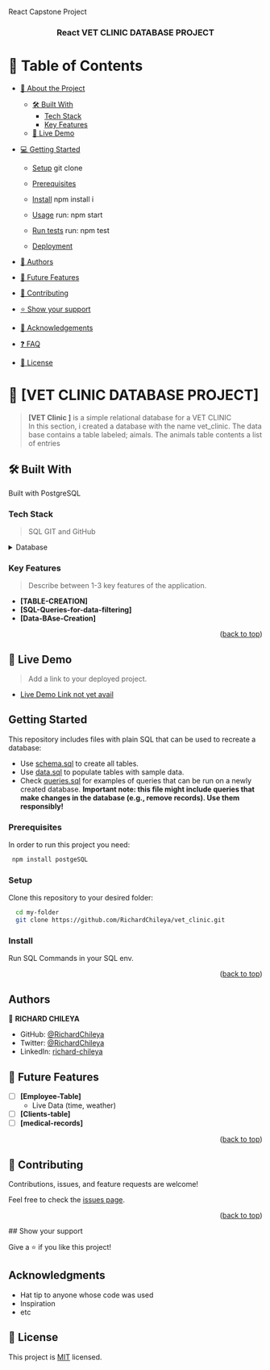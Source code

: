 <a name="readme-top">React Capstone Project</a>

<!--
HOW TO USE:
This is an example of how you may give instructions on setting up your project locally.

Modify this file to match your project and remove sections that don't apply.

REQUIRED SECTIONS:
- Table of Contents
- About the Project
  - Built With
  - Live Demo
- Getting Started
- Authors
- Future Features
- Contributing
- Show your support
- Acknowledgements
- License

After you're finished please remove all the comments and instructions!
-->

<div align="center">


  <h3><b>React VET CLINIC DATABASE PROJECT</b></h3>

</div>

# 📗 Table of Contents

- [📖 About the Project](#about-project) 
  - [🛠 Built With](#built-with) 
    - [Tech Stack](#tech-stack)
    - [Key Features](#key-features)
  - [🚀 Live Demo](#live-demo)
- [💻 Getting Started](#getting-started)
  - [Setup](#setup)
  git clone <ssh link>
  - [Prerequisites](#prerequisites)
   
  - [Install](#install)
  npm install i 
 

  - [Usage](#usage)
 run:  npm start
  - [Run tests](#run-tests)
  run:  npm test
  - [Deployment](#triangular_flag_on_post-deployment)
- [👥 Authors](#authors)
- [🔭 Future Features](#future-features)
- [🤝 Contributing](#contributing)
- [⭐️ Show your support](#support)

- [🙏 Acknowledgements](#acknowledgements)
- [❓ FAQ](#faq)
- [📝 License](#license)


# 📖 [VET CLINIC DATABASE PROJECT] <a name="about-project"></a>

>  **[VET Clinic ]** is a  simple relational database for a VET CLINIC  
> In this section, i created a database with the name vet_clinic. The data base contains a table labeled; aimals. 
> The animals table contents a list of entries 


## 🛠 Built With <a name="built-with"></a>
 Built with PostgreSQL 
### Tech Stack <a name="tech-stack"></a>
> SQL GIT and GitHub

<details>
<summary>Database</summary>
  <ul>
    <li><a href="https://www.postgresql.org/">PostgreSQL</a></li>
  </ul>
</details>


### Key Features <a name="key-features"></a>

> Describe between 1-3 key features of the application.

- **[TABLE-CREATION]**
- **[SQL-Queries-for-data-filtering]**
- **[Data-BAse-Creation]**

<p align="right">(<a href="#readme-top">back to top</a>)</p>


## 🚀 Live Demo <a name="live-demo"></a>

> Add a link to your deployed project.

- [Live Demo Link not yet avail]()

## Getting Started

This repository includes files with plain SQL that can be used to recreate a database:

- Use [schema.sql](./schema.sql) to create all tables.
- Use [data.sql](./data.sql) to populate tables with sample data.
- Check [queries.sql](./queries.sql) for examples of queries that can be run on a newly created database. **Important note: this file might include queries that make changes in the database (e.g., remove records). Use them responsibly!**

### Prerequisites

In order to run this project you need:


```sh
 npm install postgeSQL
```

### Setup

Clone this repository to your desired folder:


```sh
  cd my-folder
  git clone https://github.com/RichardChileya/vet_clinic.git
```

### Install

Run SQL Commands in your SQL env.


<p align="right">(<a href="#readme-top">back to top</a>)</p>


## Authors

👤 **RICHARD CHILEYA**

- GitHub: [@RichardChileya](https://github.com/RichardChileya/)
- Twitter: [@RichardChileya](https://twitter.com/RichardChileya/)
- LinkedIn: [richard-chileya](https://linkedin.com/in/richard-chileya-1076b4200//)

## 🔭 Future Features <a name="future-features"></a>


- [ ] **[Employee-Table]** 
  - Live Data (time, weather)
- [ ] **[Clients-table]**
- [ ] **[medical-records]**

<p align="right">(<a href="#readme-top">back to top</a>)</p>

<!-- CONTRIBUTING -->

## 🤝 Contributing <a name="contributing"></a>

Contributions, issues, and feature requests are welcome!

Feel free to check the [issues page](https://github.com/RichardChileya/vet_clinic/issues).

<p align="right">(<a href="#readme-top">back to top</a>)</p>
## Show your support

Give a ⭐️ if you like this project!

## Acknowledgments

- Hat tip to anyone whose code was used
- Inspiration
- etc

## 📝 License

This project is [MIT](./MIT.md) licensed.
